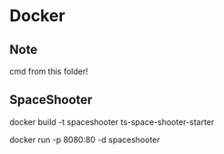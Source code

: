 # Docker

## Note

cmd from this folder!

## SpaceShooter

docker build -t spaceshooter ts-space-shooter-starter

docker run -p 8080:80 -d spaceshooter

